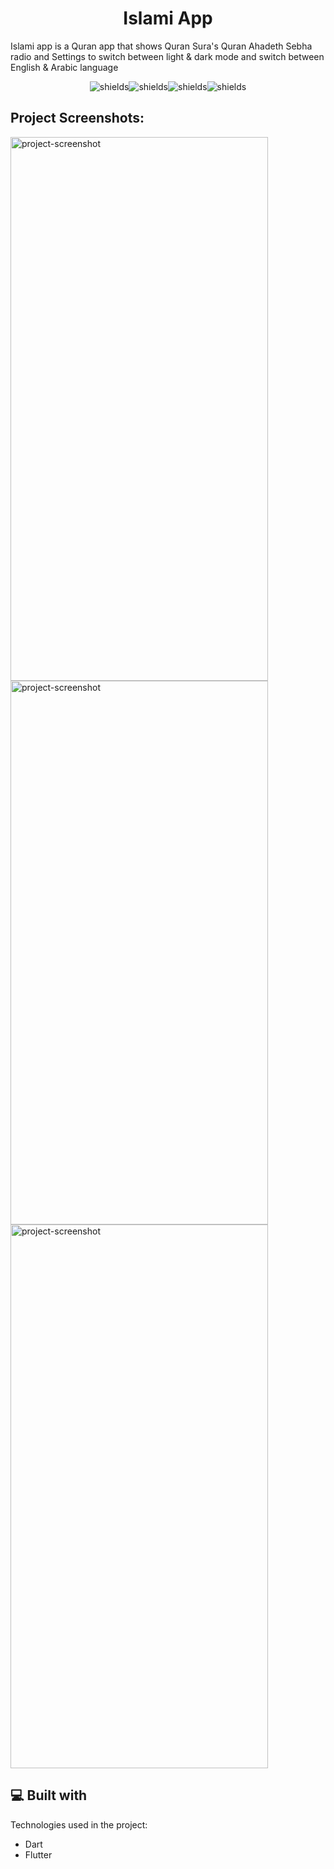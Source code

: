 <h1 align="center" id="title">Islami App</h1>

<p id="description">Islami app is a Quran app that shows Quran Sura's Quran Ahadeth Sebha radio and Settings to switch between light &amp; dark mode and switch between English &amp; Arabic language</p>

<p align="center"><img src="https://img.shields.io/badge/Flutter-blue" alt="shields"><img src="https://img.shields.io/badge/Dart-lightblue" alt="shields"><img src="https://img.shields.io/badge/Mobile_App_Development-darkgreen" alt="shields"><img src="https://img.shields.io/badge/Cross_Platform-lightgray" alt="shields"></p>

<h2>Project Screenshots:</h2>

<img src="https://i.imgur.com/22Hzi7h.png" alt="project-screenshot" width="412" height="870/">

<img src="https://i.imgur.com/vpQrKPx.jpg" alt="project-screenshot" width="412" height="870/">

<img src="https://i.imgur.com/4GmQwTl.jpg" alt="project-screenshot" width="412" height="870/">

 
  
<h2>💻 Built with</h2>

Technologies used in the project:

*   Dart
*   Flutter
